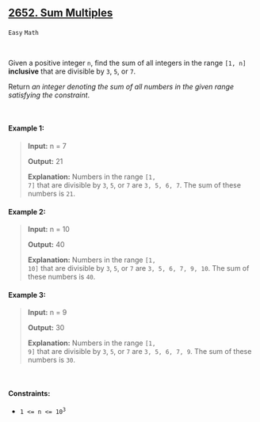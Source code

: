 ## [2652. Sum Multiples](https://leetcode.com/problems/sum-multiples)

<code>Easy</code> <code>Math</code>

<br>

Given a positive integer <code>n</code>, find the sum of all integers in the range <code>[1, n]</code> __inclusive__ that are divisible by <code>3</code>, <code>5</code>, or <code>7</code>.

Return *an integer denoting the sum of all numbers in the given range satisfying the constraint*.

<br>

#### Example 1:

> __Input:__ n = 7
> 
> __Output:__ 21
> 
> __Explanation:__ Numbers in the range <code>[1, 7]</code> that are divisible by <code>3</code>, <code>5</code>, or <code>7</code> are <code>3, 5, 6, 7</code>. The sum of these numbers is <code>21</code>.  

#### Example 2:

> __Input:__ n = 10
> 
> __Output:__ 40
> 
> __Explanation:__ Numbers in the range <code>[1, 10]</code> that are divisible by <code>3</code>, <code>5</code>, or <code>7</code> are <code>3, 5, 6, 7, 9, 10</code>. The sum of these numbers is <code>40</code>.  

#### Example 3:

> __Input:__ n = 9
> 
> __Output:__ 30
> 
> __Explanation:__ Numbers in the range <code>[1, 9]</code> that are divisible by <code>3</code>, <code>5</code>, or <code>7</code> are <code>3, 5, 6, 7, 9</code>. The sum of these numbers is <code>30</code>.  

<br>

#### Constraints:

- <code>1 <= n <= 10<sup>3</sup></code>

